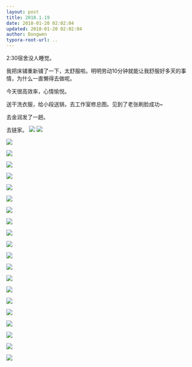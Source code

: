 ```yaml
---
layout: post
title: 2018.1.19
date: 2018-01-20 02:02:04
updated: 2018-01-20 02:02:04
author: Dongwen
typora-root-url: ..
---
```




2:30宿舍没人睡觉。

我把床铺重新铺了一下，太舒服啦。明明劳动10分钟就能让我舒服好多天的事情，为什么一直懒得去做呢。

今天很高效率，心情愉悦。

送干洗衣服，给小段送锅，去工作室修总图。见到了老张刷脸成功~

去金润发了一趟。

去链家。   ![](/img/in-post/x48065673.jpg)
![](/img/in-post/x48065671.jpg)

![](/img/in-post/x48065671.jpg)

![](/img/in-post/x48065671.jpg)

![](/img/in-post/x48065671.jpg)

![](/img/in-post/x48065671.jpg)

![](/img/in-post/x48065671.jpg)

![](/img/in-post/x48065671.jpg)

![](/img/in-post/x48065671.jpg)

![](/img/in-post/x48065671.jpg)

![](/img/in-post/x48065671.jpg)

![](/img/in-post/x48065671.jpg)

![](/img/in-post/x48065671.jpg)

![](/img/in-post/x48065671.jpg)

![](/img/in-post/x48065671.jpg)

![](/img/in-post/x48065671.jpg)

![](/img/in-post/x48065671.jpg)

![](/img/in-post/x48065671.jpg)

![](/img/in-post/x48065671.jpg)

![](/img/in-post/x48065671.jpg)

![](/img/in-post/x48065671.jpg)

![](/img/in-post/x48065672.jpg)
